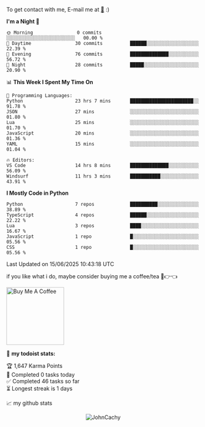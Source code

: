 To get contact with me, E-mail me at [📧](mailto:johncachy@amiverse.uk) :)


<!--START_SECTION:waka-->
**I'm a Night 🦉** 

```text
🌞 Morning                0 commits           ░░░░░░░░░░░░░░░░░░░░░░░░░   00.00 % 
🌆 Daytime                30 commits          ██████░░░░░░░░░░░░░░░░░░░   22.39 % 
🌃 Evening                76 commits          ██████████████░░░░░░░░░░░   56.72 % 
🌙 Night                  28 commits          █████░░░░░░░░░░░░░░░░░░░░   20.90 % 
```


📊 **This Week I Spent My Time On** 

```text
💬 Programming Languages: 
Python                   23 hrs 7 mins       ███████████████████████░░   91.78 % 
JSON                     27 mins             ░░░░░░░░░░░░░░░░░░░░░░░░░   01.80 % 
Lua                      25 mins             ░░░░░░░░░░░░░░░░░░░░░░░░░   01.70 % 
JavaScript               20 mins             ░░░░░░░░░░░░░░░░░░░░░░░░░   01.36 % 
YAML                     15 mins             ░░░░░░░░░░░░░░░░░░░░░░░░░   01.04 % 

🔥 Editors: 
VS Code                  14 hrs 8 mins       ██████████████░░░░░░░░░░░   56.09 % 
Windsurf                 11 hrs 3 mins       ███████████░░░░░░░░░░░░░░   43.91 % 
```

**I Mostly Code in Python** 

```text
Python                   7 repos             ██████████░░░░░░░░░░░░░░░   38.89 % 
TypeScript               4 repos             ██████░░░░░░░░░░░░░░░░░░░   22.22 % 
Lua                      3 repos             ████░░░░░░░░░░░░░░░░░░░░░   16.67 % 
JavaScript               1 repo              █░░░░░░░░░░░░░░░░░░░░░░░░   05.56 % 
CSS                      1 repo              █░░░░░░░░░░░░░░░░░░░░░░░░   05.56 % 
```




 Last Updated on 15/06/2025 10:43:18 UTC
<!--END_SECTION:waka-->

if you like what i do, maybe consider buying me a coffee/tea 🥺👉👈

<a href="https://buymeacoffee.com/johncachy" target="_blank"><img src="https://cdn.buymeacoffee.com/buttons/v2/default-red.png" alt="Buy Me A Coffee" width="150" ></a>

🚧 **my todoist stats:**

<!-- TODO-IST:START -->
🏆  1,647 Karma Points           
🌸  Completed 0 tasks today           
✅  Completed 46 tasks so far           
⏳  Longest streak is 1 days
<!-- TODO-IST:END -->

📈 my github stats

<p align="center"> <img src="https://github-readme-stats.vercel.app/api?username=chinshunyu&show_icons=true&theme=gotham" alt="JohnCachy" />




